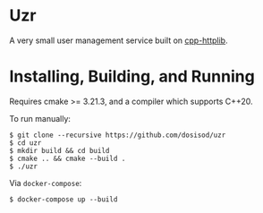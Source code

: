 # Uzr

A very small user management service built on [cpp-httplib](https://github.com/yhirose/cpp-httplib).

# Installing, Building, and Running

Requires cmake >= 3.21.3, and a compiler which supports C++20.

To run manually:

```
$ git clone --recursive https://github.com/dosisod/uzr
$ cd uzr
$ mkdir build && cd build
$ cmake .. && cmake --build .
$ ./uzr
```

Via `docker-compose`:

```
$ docker-compose up --build
```
